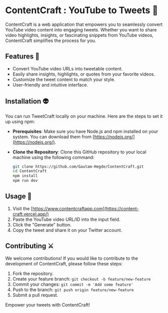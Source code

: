 # ContentCraft : YouTube to Tweets 🐉

ContentCraft is a web application that empowers you to seamlessly convert YouTube video content into engaging tweets. Whether you want to share video highlights, insights, or fascinating snippets from YouTube videos, ContentCraft simplifies the process for you.

## Features 🧪

- Convert YouTube video URLs into tweetable content.
- Easily share insights, highlights, or quotes from your favorite videos.
- Customize the tweet content to match your style.
- User-friendly and intuitive interface.

## Installation 👽

You can run TweetCraft locally on your machine. Here are the steps to set it up using npm:

- **Prerequisites**: Make sure you have Node.js and npm installed on your system. You can download them from [https://nodejs.org/](https://nodejs.org/).

- **Clone the Repository**: Clone this GitHub repository to your local machine using the following command:

   ```bash
   git clone https://github.com/Gautam-Hegde/ContentCraft.git
   cd ContentCraft
   npm install
   npm run dev
   ```

## Usage 🚀

1. Visit the [https://www.contentcraftapp.com](https://content-craft.vercel.app/)
2. Paste the YouTube video URL/ID into the input field.
3. Click the "Generate" button.
5. Copy the tweet and share it on your Twitter account.


## Contributing ⚔

We welcome contributions! If you would like to contribute to the development of ContentCraft, please follow these steps:

1. Fork the repository.
2. Create your feature branch: `git checkout -b feature/new-feature`
3. Commit your changes: `git commit -m 'Add some feature'`
4. Push to the branch: `git push origin feature/new-feature`
5. Submit a pull request.


Empower your tweets with ContentCraft!
